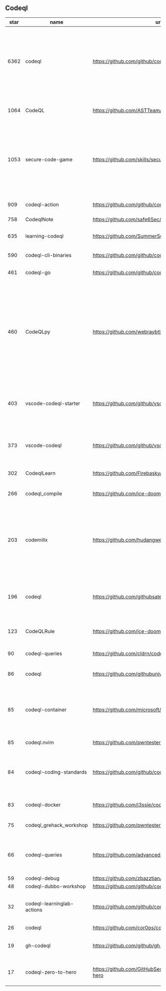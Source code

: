 ## Codeql
|star|name|url|des|
|---|---|---|---|
|6362|codeql|https://github.com/github/codeql|CodeQL: the libraries and queries that power security researchers around the world, as well as code scanning in GitHub Advanced Security|
|1064|CodeQL|https://github.com/ASTTeam/CodeQL|《深入理解CodeQL》Finding vulnerabilities with CodeQL.|
|1053|secure-code-game|https://github.com/skills/secure-code-game|A GitHub Security Lab initiative, providing an in-repo learning experience, where learners secure intentionally vulnerable code.|
|909|codeql-action|https://github.com/github/codeql-action|Actions for running CodeQL analysis|
|758|CodeqlNote|https://github.com/safe6Sec/CodeqlNote|Codeql学习笔记|
|635|learning-codeql|https://github.com/SummerSec/learning-codeql|CodeQL Java 全网最全的中文学习资料|
|590|codeql-cli-binaries|https://github.com/github/codeql-cli-binaries|Binaries for the CodeQL CLI|
|461|codeql-go|https://github.com/github/codeql-go|The CodeQL extractor and libraries for Go.|
|460|CodeQLpy|https://github.com/webraybtl/CodeQLpy|CodeQLpy是一款基于CodeQL实现的半自动化代码审计工具，目前仅支持java语言。实现从源码反编译，数据库生成，脆弱性发现的全过程，可以辅助代码审计人员快速定位源码可能存在的漏洞。|
|403|vscode-codeql-starter|https://github.com/github/vscode-codeql-starter|Starter workspace to use with the CodeQL extension for Visual Studio Code.|
|373|vscode-codeql|https://github.com/github/vscode-codeql|An extension for Visual Studio Code that adds rich language support for CodeQL|
|302|CodeqlLearn|https://github.com/Firebasky/CodeqlLearn|记录学习codeql的过程|
|266|codeql_compile|https://github.com/ice-doom/codeql_compile|自动反编译闭源应用，创建codeql数据库|
|203|codemillx|https://github.com/hudangwei/codemillx|codemillx is a tool for CodeQL, extract the comments in the code and generate codeql module. 强化Go开源项目安全检测(内含开源项目漏洞挖掘方法)|
|196|codeql|https://github.com/githubsatelliteworkshops/codeql|GitHub Satellite 2020 workshops on finding security vulnerabilities with CodeQL for Java/JavaScript.|
|123|CodeQLRule|https://github.com/ice-doom/CodeQLRule|个人使用CodeQL编写的一些规则|
|90|codeql-queries|https://github.com/cldrn/codeql-queries|My CodeQL queries collection|
|86|codeql|https://github.com/githubuniverseworkshops/codeql|CodeQL workshops for GitHub Universe|
|85|codeql-container|https://github.com/microsoft/codeql-container|Prepackaged and precompiled github codeql container for rapid analysis, deployment and development.|
|85|codeql.nvim|https://github.com/pwntester/codeql.nvim|CodeQL plugin for Neovim|
|84|codeql-coding-standards|https://github.com/github/codeql-coding-standards|This repository contains CodeQL queries and libraries which support various Coding Standards.|
|83|codeql-docker|https://github.com/j3ssie/codeql-docker|Ready to use docker image for CodeQL|
|75|codeql_grehack_workshop|https://github.com/pwntester/codeql_grehack_workshop|GreHack 2021 CodeQL for Java workshop|
|66|codeql-queries|https://github.com/advanced-security/codeql-queries|GitHub's Field Team's CodeQL Custom Queries, Suites, and Configurations|
|59|codeql-debug|https://github.com/zbazztian/codeql-debug||
|48|codeql-dubbo-workshop|https://github.com/github/codeql-dubbo-workshop||
|32|codeql-learninglab-actions|https://github.com/github/codeql-learninglab-actions|Actions and Images for use in Learning Lab courses for CodeQL|
|26|codeql|https://github.com/cor0ps/codeql|收集规则|
|19|gh-codeql|https://github.com/github/gh-codeql|GitHub CLI extension for working with CodeQL|
|17|codeql-zero-to-hero|https://github.com/GitHubSecurityLab/codeql-zero-to-hero|CodeQL zero to hero blog post series challenges|